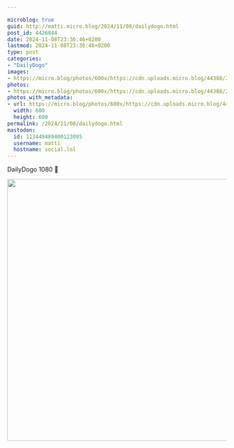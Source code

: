 ```yaml
---

microblog: true
guid: http://matti.micro.blog/2024/11/08/dailydogo.html
post_id: 4426844
date: 2024-11-08T23:36:46+0200
lastmod: 2024-11-08T23:36:46+0200
type: post
categories:
- "DailyDogo"
images:
- https://micro.blog/photos/600x/https://cdn.uploads.micro.blog/44388/2024/fb11255cb39c4337b395520187aeb3db.jpg
photos:
- https://micro.blog/photos/600x/https://cdn.uploads.micro.blog/44388/2024/fb11255cb39c4337b395520187aeb3db.jpg
photos_with_metadata:
- url: https://micro.blog/photos/600x/https://cdn.uploads.micro.blog/44388/2024/fb11255cb39c4337b395520187aeb3db.jpg
  width: 600
  height: 600
permalink: /2024/11/08/dailydogo.html
mastodon:
  id: 113449489400123095
  username: matti
  hostname: social.lol
---
```

DailyDogo 1080 🐶

<img src="/media/uploads/2024/fb11255cb39c4337b395520187aeb3db.jpg" width="600" height="600" alt="" />
